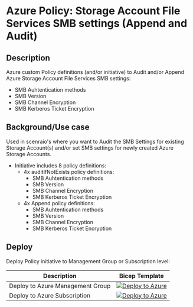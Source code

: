 # Azure Policy: Storage Account File Services SMB settings (Append and Audit)

## Description

Azure custom Policy definitions (and/or initiative) to Audit and/or Append Azure Storage Account File Services SMB settings:
- SMB Auhtentication methods
- SMB Version
- SMB Channel Encryption
- SMB Kerberos Ticket Encryption

## Background/Use case

Used in scenraio's where you want to Audit the SMB Settings for existing Storage Account(s) and/or set SMB settings for newly created Azure Storage Accounts.

- Initiative includes 8 policy definitions:
  - 4x auditIfNotExists policy definitions:
    - SMB Auhtentication methods
    - SMB Version
    - SMB Channel Encryption
    - SMB Kerberos Ticket Encryption
  - 4x Append policy definitions:
    - SMB Auhtentication methods
    - SMB Version
    - SMB Channel Encryption
    - SMB Kerberos Ticket Encryption

## Deploy

Deploy Policy initiative to Management Group or Subscription level:

| Description | Bicep Template |
|---|---|
| Deploy to Azure Management Group| [![Deploy to Azure](https://aka.ms/deploytoazurebutton)](https://portal.azure.com/#create/Microsoft.Template/uri/https%3A%2F%2Fraw.githubusercontent.com%2FPieterbasNagengast%2FAzurePolicy-FileServices%2Fmain%2FARM%2Fmanagementgroup.json)|
| Deploy to Azure Subscription | [![Deploy to Azure](https://aka.ms/deploytoazurebutton)](https://portal.azure.com/#create/Microsoft.Template/uri/https%3A%2F%2Fraw.githubusercontent.com%2FPieterbasNagengast%2FAzurePolicy-FileServices%2Fmain%2FARM%2Fsubscription.json)|